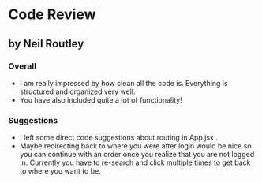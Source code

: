 # Code Review
## by Neil Routley

### Overall
* I am really impressed by how clean all the code is.  Everything is structured and organized very well.
* You have also included quite a lot of functionality!

### Suggestions
* I left some direct code suggestions about routing in App.jsx .
* Maybe redirecting back to where you were after login would be nice so you can continue with an order once you realize that you are not logged in.  Currently you have to re-search and click multiple times to get back to where you want to be.